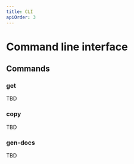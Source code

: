 ```yaml
---
title: CLI
apiOrder: 3
---
```


# Command line interface

## Commands

### get

TBD

### copy

TBD

### gen-docs

TBD

